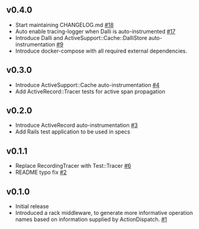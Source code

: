 ## v0.4.0

* Start maintaining CHANGELOG.md [#18](https://github.com/iaintshine/ruby-rails-tracer/pull/18)
* Auto enable tracing-logger when Dalli is auto-instrumented [#17](https://github.com/iaintshine/ruby-rails-tracer/pull/17)
* Introduce Dalli and ActiveSupport::Cache::DalliStore auto-instrumentation [#9](https://github.com/iaintshine/ruby-rails-tracer/pull/9)
* Introduce docker-compose with all required external dependencies. 

## v0.3.0

* Introduce ActiveSupport::Cache auto-instrumentation [#4](https://github.com/iaintshine/ruby-rails-tracer/pull/4)
* Add ActiveRecord::Tracer tests for active span propagation

## v0.2.0

* Introduce ActiveRecord auto-instrumentation [#3](https://github.com/iaintshine/ruby-rails-tracer/pull/3)
* Add Rails test application to be used in specs

## v0.1.1

* Replace RecordingTracer with Test::Tracer [#6](https://github.com/iaintshine/ruby-rails-tracer/pull/6)
* README typo fix [#2](https://github.com/iaintshine/ruby-rails-tracer/pull/2) 

## v0.1.0

* Initial release
* Introduced a rack middleware, to generate more informative operation names based on information supplied by ActionDispatch. [#1](https://github.com/iaintshine/ruby-rails-tracer/pull/1)
